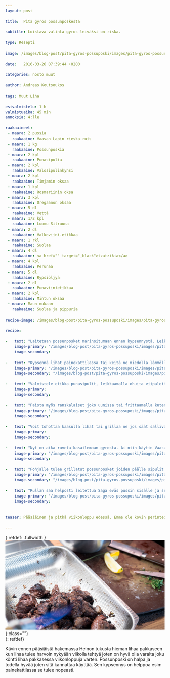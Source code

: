```yaml
---
layout: post

title:	Pita gyros possunposkesta

subtitle: Loistava valinta gyros leiväksi on riska.

type: Resepti

image: /images/blog-post/pita-gyros-possuposki/images/pita-gyros-possunposki-10.jpg

date:	2016-03-26 07:39:44 +0200

categories: nosto muut 

author: Andreas Koutsoukos

tags: Muut Liha

esivalmistelu: 1 h
valmistuaika: 45 min
annoksia: 4:lle

raakaaineet:
 - maara: 2 pussia
   raakaaine: Vaasan Lapin rieska ruis
 - maara: 1 kg
   raakaaine: Possunposkia
 - maara: 2 kpl
   raakaaine: Punasipulia
 - maara: 2 kpl
   raakaaine: Valosipulinkynsi
 - maara: 2 kpl
   raakaaine: Timjamin oksaa  
 - maara: 1 kpl
   raakaaine: Rosmariinin oksa    
 - maara: 3 kpl
   raakaaine: Oregaanon oksaa  
 - maara: 5 dl
   raakaaine: Vettä 
 - maara: 1/2 kpl
   raakaaine: Luomu Sitruuna
 - maara: 2 dl 
   raakaaine: Valkoviini-etikkaa
 - maara: 1 rkl
   raakaaine: Suolaa
 - maara: 4 dl
   raakaaine: <a href="" target="_black">tzatzikia</a>
 - maara: 4 kpl
   raakaaine: Perunaa
 - maara: 5 dl
   raakaaine: Rypsiöljyä
 - maara: 2 dl
   raakaaine: Punaviinietikkaa
 - maara: 2 kpl
   raakaaine: Mintun oksaa
 - maara: Maun mukaan
   raakaaine: Suolaa ja pippuria
   
recipe-image: /images/blog-post/pita-gyros-possuposki/images/pita-gyros-possunposki-8.jpg 
   
recipe:

-   text: "Laitetaan possunposket marinoitumaan ennen kypsennystä. Leikkaa punasipuli, valosipulut, yriti ja puolikas sitruuna kulhoon missä possunposket on. Lisää kulhoon valkoviini-etikkaa ( balsamico  tai omena ) ja mausta suolalla. Anna marinoitua kulhossa noin yhden tunnin elmukelmun alla."
    image-primary: "/images/blog-post/pita-gyros-possuposki/images/pita-gyros-possunposki-1.jpg"
    image-secondary:
    
-   text: "Kypsennä lihat painekattilassa tai keitä ne miedolla lämmöllä niin, etteivät ne mene rikki. Lisää kulhosta ainekset kattilaan ja mittaa vettä niin, että lihat piettyvät puoliksi. Kypsennys aika on noin 30 min painekattilalla. Anna jäähtyä nesteessä."
    image-primary: "/images/blog-post/pita-gyros-possuposki/images/pita-gyros-possunposki-2.jpg"
    image-secondary: "/images/blog-post/pita-gyros-possuposki/images/pita-gyros-possunposki-3.jpg"
    
-   text: "Valmistele etikka punasipulit, leikkaamalla ohuita viipaleita punasipulista ja laittamalla ne kulhoon jossa on punaviinietikkaa, suolaa ja oliiviöljyä."
    image-primary: 
    image-secondary:
    
-   text: "Paista myös ranskalaiset joko uunissa tai frittaamalla kuten minä tein perunoista."
    image-primary: "/images/blog-post/pita-gyros-possuposki/images/pita-gyros-possunposki-4.jpg"
    image-secondary:
    
-   text: "Voit tohottaa kaasulla lihat tai grillaa ne jos säät sallivat. Pääsiäisenä ei ollut kovin grilliystävälliset säät. Voi myös laittaa lihat uuniiin grillivastuksen alle. Tohottimella saa kivan umamin maun lihoille. Grillauksen jälkeen lisää lihojen päälle sitruunaa ja tuoretta oregaanoa."
    image-primary: 
    image-secondary:

-   text: "Nyt on aika ruveta kasailemaan gyrosta. Ai niin käytin Vaasan Lapin rieskaa joka sopi tähän käyttötarkoituskeen tosi hyvin. Lämmitä rieska pannulla ensin ja sen jälkeen kasaa gyros kuvien mukaisesti."
    image-primary: "/images/blog-post/pita-gyros-possuposki/images/pita-gyros-possunposki-5.jpg"
    image-secondary: 

-   text: "Pohjalle tulee grillatut possunposket joiden päälle sipulit ja perunat. Rulla viimmeitellään tzazikilla joka reseptin löydät tästä <a href=''>linkistä</a>"
    image-primary: "/images/blog-post/pita-gyros-possuposki/images/pita-gyros-possunposki-6.jpg"
    image-secondary: "/images/blog-post/pita-gyros-possuposki/images/pita-gyros-possunposki-7.jpg"
     
-   text: "Rullan saa helposti leitettua Saga eväs pussin sisälle ja se suojaa hyvin myös käsiä. Ripottele rullan suulle hieman minttua ja leikkaa sitruuna viipale mukaan. Tästä kokeilemaan Pita gyrosta, hyvää ruokahalua."
    image-primary: "/images/blog-post/pita-gyros-possuposki/images/pita-gyros-possunposki-9.jpg"
    image-secondary:   


teaser: Pääsiäinen ja pitkä viikonloppu edessä. Emme ole kovin perinteinteisien kaavojen kangistujia joten viikonloppuna meillä ei syöty lammasta. Päätin tehdä ruokalajin jota kaipailin  ja sitä täältä härmästä ei saa kunnollista. Lisäksi facebookissa yksi ystävistäni oli tykännyt tapahtumasta jossa tarjoiltaisiin pita gyrosta, nauroi taas katketakseni. Nämä kaikki jotka on yrittänyt pita gyrosta Ravintolapäivissä tai muissa tapahtumissa ovat epäonnistuneet todella surkeasti ( pahoitteluni suorasta puheesta ). Ensimmäisenä minua ärstyttää tässä, että  pyydetään kovaa hintaa halvoista raaka-aineista tehdyistä gyroskista. Pita gyros on minulle herkkä asia ja sen kanssa ei tulisi leikkiä, heh heh.   

---
```


{:refdef: .fullwidth }
![image-title-here](/images/blog-post/pita-gyros-possuposki/images/pita-gyros-possunposki-1-2.jpg){:class=""}	
{: refdef}

<section>
<p>
Kävin ennen pääsiäistä hakemassa Heinon tukusta hieman lihaa pakkaseen kun lihaa tulee harvoin nykyään viikolla tehtyä joten on hyvä olla varalta joku köntti lihaa pakkasessa viikonloppuja varten. Possunposki on halpa ja todella hyvää joten sitä kannattaa käyttää. Sen kypsennys on helppoa esim painekattilassa se tulee nopeasti. 
</p>
</section>


